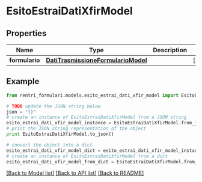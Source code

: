 # EsitoEstraiDatiXfirModel


## Properties
Name | Type | Description | Notes
------------ | ------------- | ------------- | -------------
**formulario** | [**DatiTrasmissioneFormularioModel**](DatiTrasmissioneFormularioModel.md) |  | [optional] 

## Example

```python
from rentri_formulari.models.esito_estrai_dati_xfir_model import EsitoEstraiDatiXfirModel

# TODO update the JSON string below
json = "{}"
# create an instance of EsitoEstraiDatiXfirModel from a JSON string
esito_estrai_dati_xfir_model_instance = EsitoEstraiDatiXfirModel.from_json(json)
# print the JSON string representation of the object
print EsitoEstraiDatiXfirModel.to_json()

# convert the object into a dict
esito_estrai_dati_xfir_model_dict = esito_estrai_dati_xfir_model_instance.to_dict()
# create an instance of EsitoEstraiDatiXfirModel from a dict
esito_estrai_dati_xfir_model_from_dict = EsitoEstraiDatiXfirModel.from_dict(esito_estrai_dati_xfir_model_dict)
```
[[Back to Model list]](../README.md#documentation-for-models) [[Back to API list]](../README.md#documentation-for-api-endpoints) [[Back to README]](../README.md)


